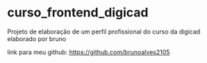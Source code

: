 # curso_frontend_digicad
Projeto de elaboração de um perfil profissional do curso da digicad
elaborado por bruno

link para meu github: https://github.com/brunoalves2105